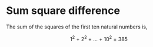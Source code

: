 Sum square difference
=====================

<p>The sum of the squares of the first ten natural numbers is,</p>
<div style="text-align:center">1<sup>2</sup> + 2<sup>2</sup> + ... + 10<sup>2</sup> = 385